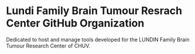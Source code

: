 # Lundi Family Brain Tumour Resrach Center GitHub Organization

Dedicated to host and manage tools developed for the LUNDIN Family Brain Tumour Research Center of CHUV.
